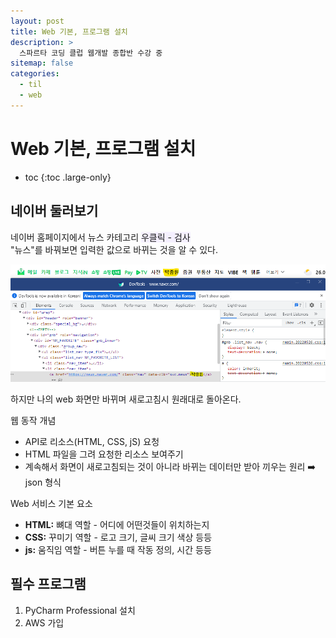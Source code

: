 ```yaml
---
layout: post
title: Web 기본, 프로그램 설치
description: >
  스파르타 코딩 클럽 웹개발 종합반 수강 중
sitemap: false
categories:
  - til
  - web
---
```


# Web 기본, 프로그램 설치

* toc
{:toc .large-only}

## 네이버 둘러보기

네이버 홈페이지에서 뉴스 카테고리 <span style='background-color: #f5f0ff'>우클릭 - 검사</span>  
"뉴스"를 바꿔보면 입력한 값으로 바뀌는 것을 알 수 있다.

![그림1](/assets/img/web/naver_hack.png)

하지만 나의 web 화면만 바뀌며 새로고침시 원래대로 돌아온다.

웹 동작 개념
- API로 리소스(HTML, CSS, jS) 요청
- HTML 파일을 그려 요청한 리소스 보여주기 
- 계속해서 화면이 새로고침되는 것이 아니라 바뀌는 데이터만 받아 끼우는 원리 ➡️ json 형식

Web 서비스 기본 요소
- __HTML:__ 뼈대 역할 - 어디에 어떤것들이 위치하는지
- __CSS:__ 꾸미기 역할 - 로고 크기, 글씨 크기 색상 등등
- __js:__ 움직임 역할 - 버튼 누를 때 작동 정의, 시간 등등

## 필수 프로그램

1. PyCharm Professional 설치
2. AWS 가입